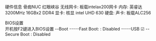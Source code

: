 # 
硬件信息
骨痂NUC 红眼峡谷
无线网卡: 板载intelax200网卡
内存: 英睿达 3200MHz 16GBx2 DDR4
显卡: 核显 intel UHD 630
硬盘: 
声卡: 板载ALC256


BIOS设置   
开机按F2键进入BIOS设置
--Boot
-----Fast Boot: : Disabled
-----USB   ☑
--Secure Boot  : Disabled
